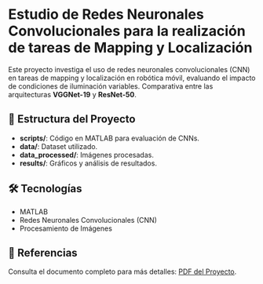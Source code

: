 # Estudio de Redes Neuronales Convolucionales para la realización de tareas de Mapping y Localización

Este proyecto investiga el uso de redes neuronales convolucionales (CNN) en tareas de mapping y localización en robótica móvil, evaluando el impacto de condiciones de iluminación variables. Comparativa entre las arquitecturas **VGGNet-19** y **ResNet-50**.

## 📂 Estructura del Proyecto
- **scripts/**: Código en MATLAB para evaluación de CNNs.
- **data/**: Dataset utilizado.
- **data_processed/**: Imágenes procesadas.
- **results/**: Gráficos y análisis de resultados.

## 🛠 Tecnologías
- MATLAB
- Redes Neuronales Convolucionales (CNN)
- Procesamiento de Imágenes

## 🔗 Referencias
Consulta el documento completo para más detalles: [PDF del Proyecto](https://dspace.umh.es/handle/11000/28545).
